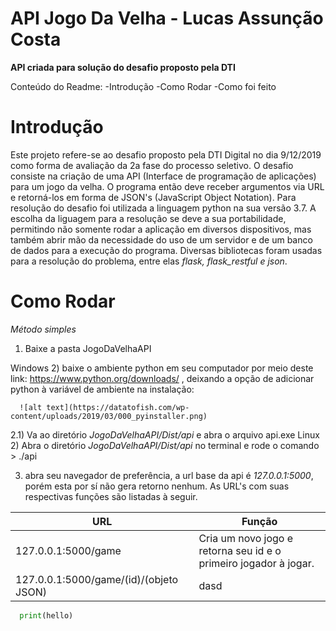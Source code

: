 # API Jogo Da Velha - Lucas Assunção Costa

**API criada para solução do desafio proposto pela DTI**

Conteúdo do Readme:
-Introdução
-Como Rodar
-Como foi feito

# Introdução

  Este projeto refere-se ao desafio proposto pela DTI Digital no dia 9/12/2019 como forma de avaliação da 2a fase do processo seletivo. O desafio consiste na criação de uma API (Interface de programação de aplicações) para um jogo da velha. O programa então deve receber argumentos via URL e retorná-los em forma de JSON's (JavaScript Object Notation).
  Para resolução do desafio foi utilizada a linguagem python na sua versão 3.7. A escolha da liguagem para a resolução se deve a sua portabilidade, permitindo não somente rodar a aplicação em diversos dispositivos, mas também abrir mão da necessidade do uso de um servidor e de um banco de dados para a execução do programa. Diversas bibliotecas foram usadas para a resolução do problema, entre elas *flask, flask_restful e json*.
 
# Como Rodar
 
 *Método simples*
 
 1) Baixe a pasta JogoDaVelhaAPI
 
 Windows
    2) baixe o ambiente python em seu computador por meio deste link: https://www.python.org/downloads/ , deixando a opção de adicionar python à variável de ambiente na instalação:
      
      ![alt text](https://datatofish.com/wp-content/uploads/2019/03/000_pyinstaller.png)
      
   2.1) Va ao diretório *JogoDaVelhaAPI/Dist/api* e abra o arquivo api.exe
 Linux
    2) Abra o diretório *JogoDaVelhaAPI/Dist/api* no terminal e rode o comando > ./api
 
 3) abra seu navegador de preferência, a url base da api é *127.0.0.1:5000*, porém esta por sí não gera retorno nenhum. As URL's com suas respectivas funções são listadas à seguir.
 
|     URL       |     Função    |
| ------------- | ------------- |
| 127.0.0.1:5000/game| Cria um novo jogo e retorna seu id e o primeiro jogador à jogar. |
| 127.0.0.1:5000/game/(id)/(objeto JSON) | dasd  |

``` python
  print(hello)
```
